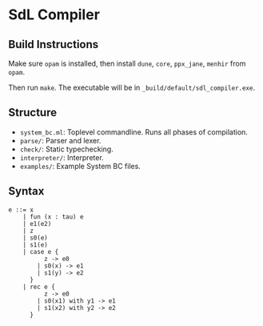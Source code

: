 # SdL Compiler

## Build Instructions

Make sure `opam` is installed, then install `dune`, `core`, `ppx_jane`,
`menhir` from `opam`.

Then run `make`. The executable will be in `_build/default/sdl_compiler.exe`.

## Structure
  - `system_bc.ml`: Toplevel commandline. Runs all phases of compilation.
  - `parse/`: Parser and lexer.
  - `check/`: Static typechecking.
  - `interpreter/`: Interpreter.
  - `examples/`: Example System BC files.

## Syntax
```
e ::= x
    | fun (x : tau) e
    | e1(e2)
    | z
    | s0(e)
    | s1(e)
    | case e {
          z -> e0
        | s0(x) -> e1
        | s1(y) -> e2
      }
    | rec e {
          z -> e0
        | s0(x1) with y1 -> e1
        | s1(x2) with y2 -> e2
      }
```
